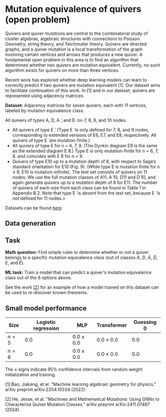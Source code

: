 # Mutation equivalence of quivers (open problem)

Quivers and quiver mutations are central to the combinatorial study of cluster algebras, algebraic structures with connections to Poisson Geometry, string theory, and Teichmuller theory. Quivers are directed graphs, and a quiver mutation is a local transformation of the graph involving certain vertices and arrows that produces a new quiver. A fundamental open problem in this area is to find an algorithm that determines whether two quivers are mutation equivalent. Currently, no such algorithm exists for quivers on more than three vertices.  

Recent work has explored whether deep learning models can learn to correctly predict if two quivers are mutation equivalent \[1\]. Our dataset aims to facilitate continuation of this work. In \[1\] and in our dataset, quivers are represented using adjacency matrices. 

**Dataset:** Adjacency matrices for seven quivers, each with $11$ vertices, labeled by mutation equivalence class.

All quivers of types A, D, A ̃, and D ̃ on 7, 8, 9, and 10 nodes.
- All quivers of type E ̃. (Type E ̃ is only defined for 7, 8, and 9 nodes, corresponding to
extended versions of E6, E7, and E8, respectively. All quivers of type E ̃ are mutation-finite.)
- All quivers of type E for n = 6, 7, 8. (The Dynkin diagram E9 is the same as the extended diagram E ̃8.) Type E is only mutation-finite for n = 6, 7, 8. and coincides with E ̃8 for n = 9.
- Quivers of type E10 up to a mutation depth of 8, with respect to Sage’s standard orientation for E10 (Fig. 9). (While type E is mutation finite for n ≤ 9, E10 is mutation-infinite).
The test set consists of quivers on 11 nodes. We use the full mutation classes of A11, A ̃10, D11 and D ̃10, and again generate quivers up to a mutation depth of 8 for E11. The number of quivers of each size from each class can be found in Table 1 in Appendix B.2. Note that type E ̃ is absent from the test set, because E ̃ is not defined for 11 nodes.>

Datasets can be found [here](https://drive.google.com/file/d/1UmRLOhNq2mX6s4NQPIgciuGG9HfvrKWC/view?usp=sharing)

## Data generation

## Task

**Math question:** Find simple rules to determine whether or not a quiver belongs to a specific mutation equivalence class (out of classes $A$, $D$, $\tilde{A}$, $\tilde{D}$, $E$, and $\tilde{E}$).

**ML task:** Train a model that can predict a quiver's mutation equivalence class out of the 6 options above.

See the work [\[2\]](https://arxiv.org/abs/2411.07467) for an example of how a model trained on this dataset can be used to re-discover known theorems.

## Small model performance

| Size | Logistic regression | MLP | Transformer | Guessing 0 | 
|----------|----------|-----------|------------|------------|
| $n= 5$ | $0.0$ | $0.0 \pm 0.0$ | $0.0 \pm 0.0$| $0.0$ |
| $n= 6$ | $0.0$ | $0.0 \pm 0.0$ | $0.0 \pm 0.0$| $0.0$ |

The $\pm$ signs indicate 95% confidence intervals from random weight initialization and training.

\[1\] Bao, Jiakang, et al. "Machine learning algebraic geometry for physics." arXiv preprint arXiv:2204.10334 (2022).

\[2\] He, Jesse, et al. "Machines and Mathematical Mutations: Using GNNs to Characterize Quiver Mutation Classes." arXiv preprint arXiv:2411.07467 (2024).

